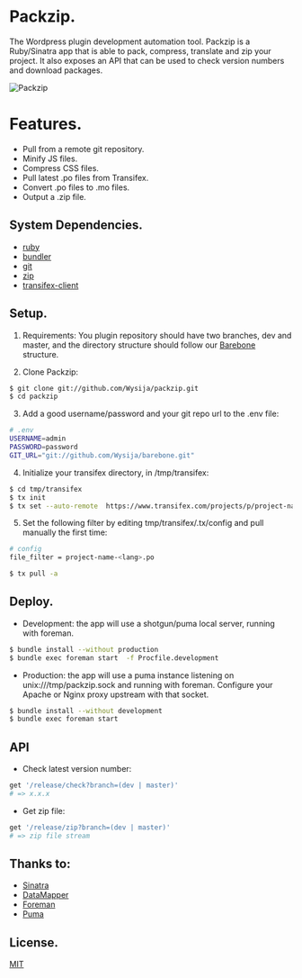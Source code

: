 # Packzip.
The Wordpress plugin development automation tool.
Packzip is a Ruby/Sinatra app that is able to pack, compress, translate and zip your project.
It also exposes an API that can be used to check version numbers and download packages.

![Packzip](http://www.wysija.com/wp-content/uploads/2013/05/packzip.gif)

# Features.
- Pull from a remote git repository.
- Minify JS files.
- Compress CSS files.
- Pull latest .po files from Transifex.
- Convert .po files to .mo files.
- Output a .zip file.

## System Dependencies.
- [ruby](http://www.ruby-lang.org/en/)
- [bundler](http://gembundler.com/)
- [git](http://git-scm.com/)
- [zip](http://manpages.ubuntu.com/manpages/precise/man1/zip.1.html)
- [transifex-client](http://help.transifex.com/features/client/)

## Setup.
1. Requirements:
You plugin repository should have two branches, dev and master, and the directory structure should follow our [Barebone](https://github.com/Wysija/barebone) structure.

2. Clone Packzip:
```sh
$ git clone git://github.com/Wysija/packzip.git
$ cd packzip
```

3. Add a good username/password and your git repo url to the .env file:
```sh
# .env
USERNAME=admin
PASSWORD=password
GIT_URL="git://github.com/Wysija/barebone.git"
```

4. Initialize your transifex directory, in /tmp/transifex:
```sh
$ cd tmp/transifex
$ tx init
$ tx set --auto-remote  https://www.transifex.com/projects/p/project-name/
```

5. Set the following filter by editing tmp/transifex/.tx/config and pull manually the first time:
```sh
# config
file_filter = project-name-<lang>.po
```
```sh
$ tx pull -a
```

## Deploy.

- Development: the app will use a shotgun/puma local server, running with foreman.
```sh
$ bundle install --without production
$ bundle exec foreman start  -f Procfile.development
```

- Production: the app will use a puma instance listening on unix:///tmp/packzip.sock and running with foreman.
Configure your Apache or Nginx proxy upstream with that socket.
```sh
$ bundle install --without development
$ bundle exec foreman start
```

## API

- Check latest version number:

```ruby
get '/release/check?branch=(dev | master)'
# => x.x.x
```

- Get zip file:

```ruby
get '/release/zip?branch=(dev | master)'
# => zip file stream
```

## Thanks to:
- [Sinatra](http://www.sinatrarb.com/)
- [DataMapper](http://datamapper.org/)
- [Foreman](http://ddollar.github.io/foreman/)
- [Puma](http://puma.io/)

## License.

[MIT](http://opensource.org/licenses/MIT)